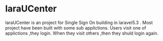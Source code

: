 # laraUCenter
  laraUCenter is an project for Single Sign On building in laravel5.3 .
  Most project have been built with some sub applictions. Users visit one of applictions ,they login. When they visit others ,then they shuld login again. 
